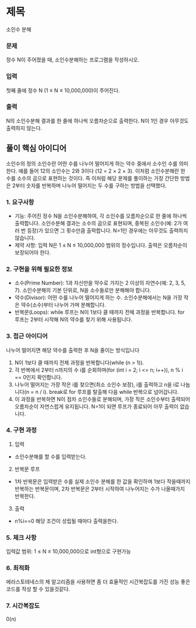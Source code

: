 # 제목
소인수 분해

### 문제
정수 N이 주어졌을 때, 소인수분해하는 프로그램을 작성하시오.

### 입력
첫째 줄에 정수 N (1 ≤ N ≤ 10,000,000)이 주어진다.

### 출력
N의 소인수분해 결과를 한 줄에 하나씩 오름차순으로 출력한다. N이 1인 경우 아무것도 출력하지 않는다.

## 풀이 핵심 아이디어
소인수의 정의
소인수란 어떤 수를 나누어 떨어지게 하는 약수 중에서 소수인 수를 의미한다. 예를 들어 12의 소인수는 2와 3이다 (12 = 2 × 2 × 3). 이처럼 소인수분해란 한 수를 소수의 곱으로 표현하는 것이다.
즉 이처럼 해당 문제를 풀이하는 가장 간단한 방법은 2부터 숫자를 반복하며 나누어 떨어지는 두 수를 구하는 방법을 선택했다.

### 1. 요구사항
- 기능: 주어진 정수 N을 소인수분해하여, 각 소인수를 오름차순으로 한 줄에 하나씩 출력합니다. 소인수분해 결과는 소수의 곱으로 표현되며, 중복된 소인수(예: 2가 여러 번 등장)가 있으면 그 횟수만큼 출력합니다. N=1인 경우에는 아무것도 출력하지 않습니다.
- 제약 사항: 입력 N은 1 ≤ N ≤ 10,000,000 범위의 정수입니다. 출력은 오름차순이 보장되어야 한다.

### 2. 구현을 위해 필요한 정보
- 소수(Prime Number): 1과 자신만을 약수로 가지는 2 이상의 자연수(예: 2, 3, 5, 7). 소인수분해의 기본 단위로, N을 소수들로만 분해해야 합니다.
- 약수(Divisor): 어떤 수를 나누어 떨어지게 하는 수. 소인수분해에서는 N을 가장 작은 약수(소수)부터 나누어 가며 분해합니다.
- 반복문(Loops): while 루프는 N이 1보다 클 때까지 전체 과정을 반복합니다. for 루프는 2부터 시작해 N의 약수를 찾기 위해 사용됩니다.

### 3. 접근 아이디어
나누어 떨어지면 해당 약수를 출력한 후 N을 줄이는 방식입니다
1. N이 1보다 클 때까지 전체 과정을 반복합니다(while (n > 1)).
2. 각 반복에서 2부터 n까지의 수 i를 순회하며(for (int i = 2; i <= n; i++)), n % i == 0인지 확인합니다.
3. 나누어 떨어지는 가장 작은 i를 찾으면(최소 소인수 보장), i를 출력하고 n을 i로 나눕니다(n = n / i). break로 for 루프를 탈출해 다음 while 반복으로 넘어갑니다.
4. 이 과정을 반복하면 N이 점차 소인수들로 분해되며, 가장 작은 소인수부터 출력되어 오름차순이 자연스럽게 유지됩니다. N=1이 되면 루프가 종료되어 아무 출력이 없습니다.

### 4. 구현 과정
1. 입력
- 소인수분해를 할 수를 입력받는다.
2. 반복문 루프
- 1차 반복문은 입력받은 수를 실제 소인수 분해를 한 값을 확인하며 1보다 작을때까지 반복하는 반복문이며, 2차 반복문은 2부터 시작하여 나누어지는 수가 나올때가지 반복한다.
3. 출력
- n%i==0 해당 조건이 성립될 때마다 출력을한다.
### 5. 체크 사항
입력값 범위: 1 ≤ N ≤ 10,000,000으로 int형으로 구현가능

### 6. 최적화
에라스토테네스의 체 알고리즘을 사용하면 좀 더 효율적인 시간복잡도를 가진 성능 좋은 코드를 작성 할 수 있을것같다.

### 7. 시간복잡도
0(n)